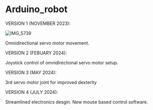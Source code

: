 # Arduino_robot
VERSION 1 (NOVEMBER 2023):


![IMG_5739](https://github.com/Tommob1/Arduino_robot/assets/63316447/48598a68-cd62-42b6-8c19-fa01d46164d1)


Omnidirectional servo motor movement.



VERSION 2 (FEBUARY 2024):



Joystick control of omnidirectional servo motor setup.


VERSION 3 (MAY 2024):



3rd servo motor joint for improved dexterity


VERSION 4 (JULY 2024):

Streamlined electronics desgin. New mouse based control software.

